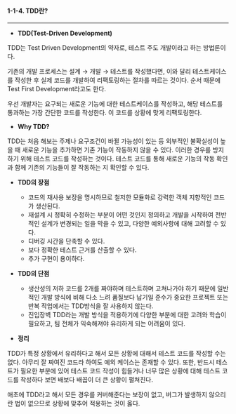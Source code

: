 #### 1-1-4. TDD란?

<hr>

- **TDD(Test-Driven Development)**

TDD는 Test Driven Development의 약자로, 테스트 주도 개발이라고 하는 방법론이다.

기존의 개발 프로세스는 설계 → 개발 → 테스트를 작성했다면,
이와 달리 테스트케이스를 작성한 후 실제 코드를 개발하여 리팩토링하는 절차를 따르는 것이다.
순서 때문에 Test First Development라고도 한다.

우선 개발자는 요구되는 새로운 기능에 대한 테스트케이스를 작성하고, 해당 테스트를 통과하는
가장 간단한 코드를 작성한다. 이 코드를 상황에 맞게 리팩토링한다.

- **Why TDD?**

TDD는 처음 해보는 주제나 요구조건이 바뀔 가능성이 있는 등 외부적인 불확실성이 높을 때
새로운 기능을 추가하면 기존 기능이 작동하지 않을 수 있다.
이러한 경우를 방지하기 위해 테스트 코드를 작성하는 것이다.
테스트 코드를 통해 새로운 기능의 작동 확인과 함께 기존의 기능들이 잘 작동하는 지 확인할 수 있다.

- **TDD의 장점**
  - 코드의 재사용 보장을 명시하므로 철저한 모듈화로 강력한 객체 지향적인 코드가 생산된다.
  - 재설계 시 정확히 수정하는 부분이 어떤 것인지 정의하고 개발을 시작하여 전반적인 설계가 변경되는 일을 막을 수 있고, 다양한 예외사항에 대해 고려할 수 있다.
  - 디버깅 시간을 단축할 수 있다.
  - 보다 정확한 테스트 근거를 산출할 수 있다.
  - 추가 구현이 용이하다.

- **TDD의 단점**
  - 생산성의 저하
    코드를 2개를 짜야하며 테스트하며 고쳐나가야 하기 때문에 일반적인 개발 방식에 비해 다소 느려
    품질보다 납기일 준수가 중요한 프로젝트 또는 반복 작업에서는 TDD방식을 잘 사용하지 않는다.
  - 진입장벽
    TDD라는 개발 방식을 적용하기에 다양한 부분에 대한 고려와 학습이 필요하고,
    팀 전체가 익숙해져야 유리하게 되는 어려움이 있다.

- **정리**

TDD가 특정 상황에서 유리하다고 해서 모든 상황에 대해서 테스트 코드를 작성할 수는 없다.
아무리 잘 짜여진 코드라 하여도 예외 케이스는 존재할 수 있다.
또한, 반드시 테스트가 필요한 부분에 있어 테스트 코드 작성이 힘들거나
너무 많은 상황에 대해 테스트 코드를 작성하다 보면 배보다 배꼽이 더 큰 상황이 펼쳐진다.

애초에 TDD라고 해서 모든 경우를 커버해준다는 보장이 없고, 버그가 발생하지 않으리란 법이 없으므로
상황에 맞추어 적용하는 것이 옳다.
